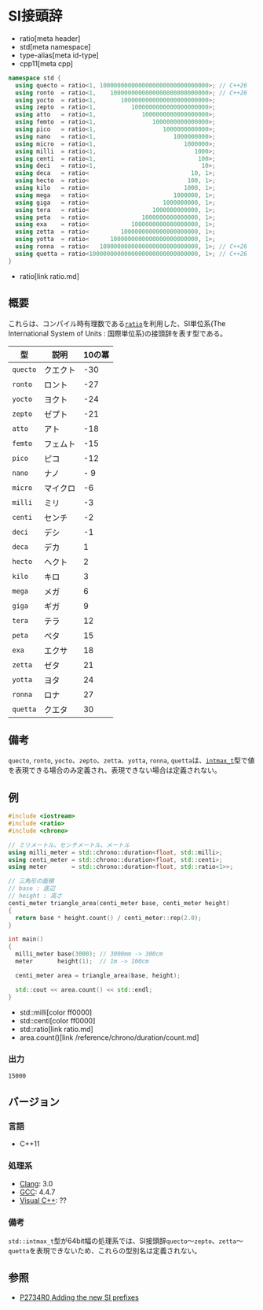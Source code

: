# SI接頭辞
* ratio[meta header]
* std[meta namespace]
* type-alias[meta id-type]
* cpp11[meta cpp]

```cpp
namespace std {
  using quecto = ratio<1, 1000000000000000000000000000000>; // C++26
  using ronto  = ratio<1,    1000000000000000000000000000>; // C++26
  using yocto  = ratio<1,       1000000000000000000000000>;
  using zepto  = ratio<1,          1000000000000000000000>;
  using atto   = ratio<1,             1000000000000000000>;
  using femto  = ratio<1,                1000000000000000>;
  using pico   = ratio<1,                   1000000000000>;
  using nano   = ratio<1,                      1000000000>;
  using micro  = ratio<1,                         1000000>;
  using milli  = ratio<1,                            1000>;
  using centi  = ratio<1,                             100>;
  using deci   = ratio<1,                              10>;
  using deca   = ratio<                             10, 1>;
  using hecto  = ratio<                            100, 1>;
  using kilo   = ratio<                           1000, 1>;
  using mega   = ratio<                        1000000, 1>;
  using giga   = ratio<                     1000000000, 1>;
  using tera   = ratio<                  1000000000000, 1>;
  using peta   = ratio<               1000000000000000, 1>;
  using exa    = ratio<            1000000000000000000, 1>;
  using zetta  = ratio<         1000000000000000000000, 1>;
  using yotta  = ratio<      1000000000000000000000000, 1>;
  using ronna  = ratio<   1000000000000000000000000000, 1>; // C++26
  using quetta = ratio<1000000000000000000000000000000, 1>; // C++26
}
```
* ratio[link ratio.md]

## 概要
これらは、コンパイル時有理数である[`ratio`](ratio.md)を利用した、SI単位系(The International System of Units : 国際単位系)の接頭辞を表す型である。

| 型      | 説明     | 10の冪 |
|---------|----------|------|
| `quecto` | クエクト | -30 |
| `ronto` | ロント   | -27 |
| `yocto` | ヨクト   | -24 |
| `zepto` | ゼプト   | -21 |
| `atto`  | アト     | -18 |
| `femto` | フェムト | -15 |
| `pico`  | ピコ     | -12 |
| `nano`  | ナノ     | - 9 |
| `micro` | マイクロ |  -6 |
| `milli` | ミリ     |  -3 |
| `centi` | センチ   |  -2 |
| `deci`  | デシ     |  -1 |
| `deca`  | デカ     |   1 |
| `hecto` | ヘクト   |   2 |
| `kilo`  | キロ     |   3 |
| `mega`  | メガ     |   6 |
| `giga`  | ギガ     |   9 |
| `tera`  | テラ     |  12 |
| `peta`  | ペタ     |  15 |
| `exa`   | エクサ   |  18 |
| `zetta` | ゼタ     |  21 |
| `yotta` | ヨタ     |  24 |
| `ronna` | ロナ     |  27 |
| `quetta` | クエタ  |  30 |


## 備考
`quecto`, `ronto`, `yocto`、`zepto`、`zetta`、`yotta`, `ronna`, `quetta`は、[`intmax_t`](/reference/cstdint/intmax_t.md)型で値を表現できる場合のみ定義され、表現できない場合は定義されない。


## 例
```cpp example
#include <iostream>
#include <ratio>
#include <chrono>

// ミリメートル、センチメートル、メートル
using milli_meter = std::chrono::duration<float, std::milli>;
using centi_meter = std::chrono::duration<float, std::centi>;
using meter       = std::chrono::duration<float, std::ratio<1>>;

// 三角形の面積
// base : 底辺
// height : 高さ
centi_meter triangle_area(centi_meter base, centi_meter height)
{
  return base * height.count() / centi_meter::rep(2.0);
}

int main()
{
  milli_meter base(3000); // 3000mm -> 300cm
  meter       height(1);  // 1m -> 100cm

  centi_meter area = triangle_area(base, height);

  std::cout << area.count() << std::endl;
}
```
* std::milli[color ff0000]
* std::centi[color ff0000]
* std::ratio[link ratio.md]
* area.count()[link /reference/chrono/duration/count.md]

### 出力
```
15000
```

## バージョン
### 言語
- C++11

### 処理系
- [Clang](/implementation.md#clang): 3.0
- [GCC](/implementation.md#gcc): 4.4.7
- [Visual C++](/implementation.md#visual_cpp): ??

### 備考
`std::intmax_t`型が64bit幅の処理系では、SI接頭辞`quecto`～`zepto`、`zetta`～`quetta`を表現できないため、これらの型別名は定義されない。


## 参照
- [P2734R0 Adding the new SI prefixes](https://www.open-std.org/jtc1/sc22/wg21/docs/papers/2023/p2734r0.pdf)

